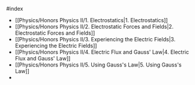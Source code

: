 #index

- [[Physics/Honors Physics II/1. Electrostatics|1. Electrostatics]]
- [[Physics/Honors Physics II/2. Electrostatic Forces and Fields|2. Electrostatic Forces and Fields]]
- [[Physics/Honors Physics II/3. Experiencing the Electric Fields|3. Experiencing the Electric Fields]]
- [[Physics/Honors Physics II/4. Electric Flux and Gauss' Law|4. Electric Flux and Gauss' Law]]
- [[Physics/Honors Physics II/5. Using Gauss's Law|5. Using Gauss's Law]]
- 